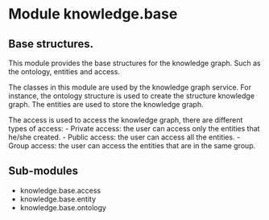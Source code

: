 Module knowledge.base
=====================
Base structures.
----------------
This module provides the base structures for the knowledge graph.
Such as the ontology, entities and access.

The classes in this module are used by the knowledge graph service.
For instance, the ontology structure is used to create the structure knowledge graph.
The entities are used to store the knowledge graph.

The access is used to access the knowledge graph, there are different types of access:
    - Private access: the user can access only the entities that he/she created.
    - Public access: the user can access all the entities.
    - Group access: the user can access the entities that are in the same group.

Sub-modules
-----------
* knowledge.base.access
* knowledge.base.entity
* knowledge.base.ontology